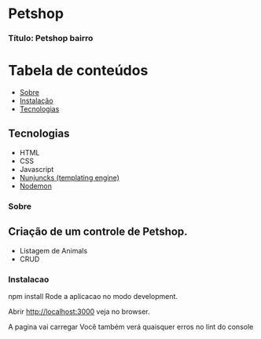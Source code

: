 # Petshop

### Título: Petshop bairro

Tabela de conteúdos
=================
<!--ts-->
   * [Sobre](#Sobre)
   * [Instalação](#Instalacao)
   * [Tecnologias](#Tecnologias)
<!--te-->


## Tecnologias
- HTML
- CSS
- Javascript
- <a href="https://mozilla.github.io/nunjucks/">Nunjuncks (templating engine)</a>
- <a href="https://www.npmjs.com/package/nodemon">Nodemon </a>


### Sobre
## Criação de um controle de Petshop.

- Listagem de Animals
- CRUD


### Instalacao
    
npm install
Rode a aplicacao no modo development.

Abrir [http://localhost:3000](http://localhost:3000) veja no browser.

A pagina vai carregar
Você também verá quaisquer erros no lint do console